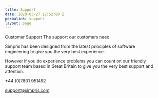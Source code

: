 ```yaml
---
title: Support
date: 2020-03-27 12:52:00 Z
permalink: support
layout: page
---
```


Customer Support
The support our customers need


Simpris has been designed from the latest principles of software engineering to give you the very best experience.

However if you do experience problems you can count on our friendly support team based in Great Britain to give you the very best support and attention.

 

+44 (0)7801 951492


support@simpris.com